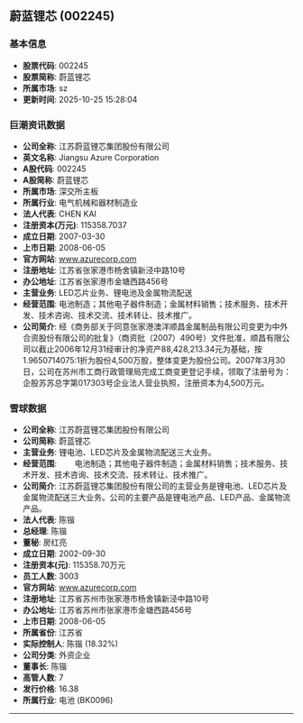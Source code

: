 ## 蔚蓝锂芯 (002245)

### 基本信息

- **股票代码**: 002245
- **股票简称**: 蔚蓝锂芯
- **所属市场**: sz
- **更新时间**: 2025-10-25 15:28:04

### 巨潮资讯数据

- **公司全称**: 江苏蔚蓝锂芯集团股份有限公司
- **英文名称**: Jiangsu Azure Corporation
- **A股代码**: 002245
- **A股简称**: 蔚蓝锂芯
- **所属市场**: 深交所主板
- **所属行业**: 电气机械和器材制造业
- **法人代表**: CHEN KAI
- **注册资本(万元)**: 115358.7037
- **成立日期**: 2007-03-30
- **上市日期**: 2008-06-05
- **官方网站**: www.azurecorp.com
- **注册地址**: 江苏省张家港市杨舍镇新泾中路10号
- **办公地址**: 江苏省张家港市金塘西路456号
- **主营业务**: LED芯片业务、锂电池及金属物流配送
- **经营范围**: 电池制造；其他电子器件制造；金属材料销售；技术服务、技术开发、技术咨询、技术交流、技术转让、技术推广。
- **公司简介**: 经《商务部关于同意张家港澳洋顺昌金属制品有限公司变更为中外合资股份有限公司的批复》（商资批（2007）490号）文件批准，顺昌有限公司以截止2006年12月31经审计的净资产88,428,213.34元为基础，按1.9650714075:1折为股份4,500万股，整体变更为股份公司。2007年3月30日，公司在苏州市工商行政管理局完成工商变更登记手续，领取了注册号为：企股苏苏总字第017303号企业法人营业执照，注册资本为4,500万元。

### 雪球数据

- **公司全称**: 江苏蔚蓝锂芯集团股份有限公司
- **公司简称**: 蔚蓝锂芯
- **主营业务**: 锂电池、LED芯片及金属物流配送三大业务。
- **经营范围**: 　　电池制造；其他电子器件制造；金属材料销售；技术服务、技术开发、技术咨询、技术交流、技术转让、技术推广。
- **公司简介**: 江苏蔚蓝锂芯集团股份有限公司的主营业务是锂电池、LED芯片及金属物流配送三大业务。公司的主要产品是锂电池产品、LED产品、金属物流产品。
- **法人代表**: 陈锴
- **总经理**: 陈锴
- **董秘**: 房红亮
- **成立日期**: 2002-09-30
- **注册资本(元)**: 115358.70万元
- **员工人数**: 3003
- **官方网站**: www.azurecorp.com
- **注册地址**: 江苏省苏州市张家港市杨舍镇新泾中路10号
- **办公地址**: 江苏省苏州市张家港市金塘西路456号
- **上市日期**: 2008-06-05
- **所属省份**: 江苏省
- **实际控制人**: 陈锴 (18.32%)
- **公司分类**: 外资企业
- **董事长**: 陈锴
- **高管人数**: 7
- **发行价格**: 16.38
- **所属行业**: 电池 (BK0096)

---